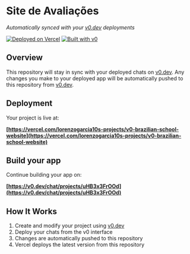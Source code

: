 # Site de Avaliações 

*Automatically synced with your [v0.dev](https://v0.dev) deployments*

[![Deployed on Vercel](https://img.shields.io/badge/Deployed%20on-Vercel-black?style=for-the-badge&logo=vercel)](https://vercel.com/lorenzogarcia10s-projects/v0-brazilian-school-website)
[![Built with v0](https://img.shields.io/badge/Built%20with-v0.dev-black?style=for-the-badge)](https://v0.dev/chat/projects/uHB3x3FrOOd)

## Overview

This repository will stay in sync with your deployed chats on [v0.dev](https://v0.dev).
Any changes you make to your deployed app will be automatically pushed to this repository from [v0.dev](https://v0.dev).

## Deployment

Your project is live at:

**[https://vercel.com/lorenzogarcia10s-projects/v0-brazilian-school-website](https://vercel.com/lorenzogarcia10s-projects/v0-brazilian-school-website)**

## Build your app

Continue building your app on:

**[https://v0.dev/chat/projects/uHB3x3FrOOd](https://v0.dev/chat/projects/uHB3x3FrOOd)**

## How It Works

1. Create and modify your project using [v0.dev](https://v0.dev)
2. Deploy your chats from the v0 interface
3. Changes are automatically pushed to this repository
4. Vercel deploys the latest version from this repository
